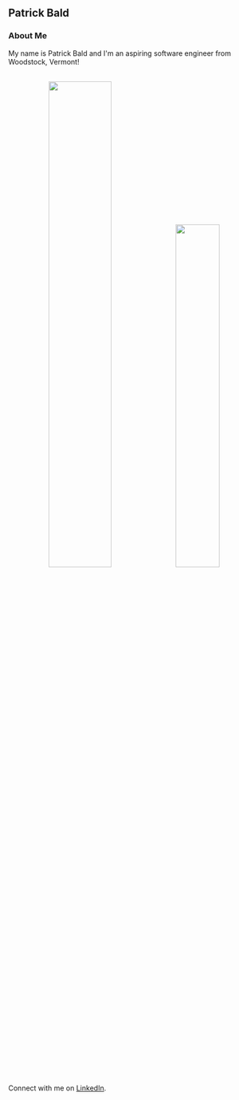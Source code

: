 
## Patrick Bald

### About Me

My name is Patrick Bald and I'm an aspiring software engineer from Woodstock, Vermont!
<br/>
<br/>

<div align="center">
  <img width="50%" src="https://github-readme-stats.vercel.app/api?username=patrickbald&show_icons=true" /> <img width="42%" src="https://github-readme-stats.vercel.app/api/top-langs/?username=patrickbald&layout=compact" />
 </div>

<br /><br />

Connect with me on [LinkedIn][1].

<!-- Links to your social media accounts -->

[1]: https://www.linkedin.com/in/patrick-bald/

<!--
**patrickbald/patrickbald** is a ✨ _special_ ✨ repository because its `README.md` (this file) appears on your GitHub profile.

Here are some ideas to get you started:

- 🔭 I’m currently working on ...
- 🌱 I’m currently learning ...
- 👯 I’m looking to collaborate on ...
- 🤔 I’m looking for help with ...
- 💬 Ask me about ...
- 📫 How to reach me: ...
- 😄 Pronouns: ...
- ⚡ Fun fact: ...
-->




